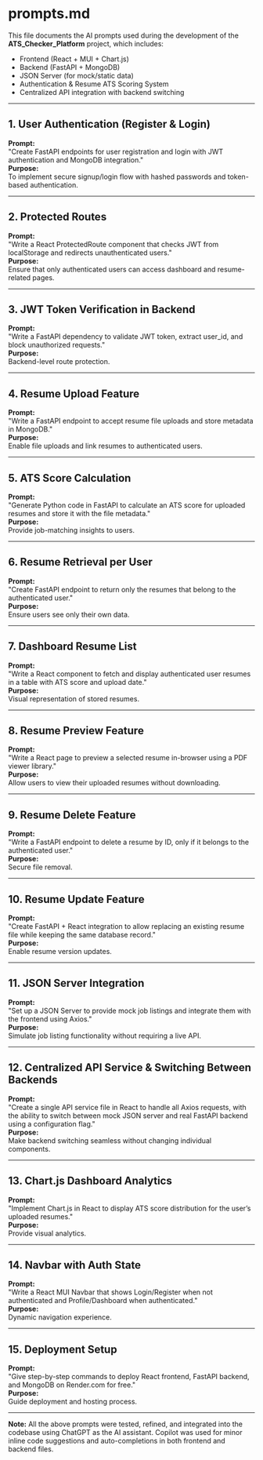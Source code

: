 # prompts.md

This file documents the AI prompts used during the development of the **ATS_Checker_Platform** project, which includes:
- Frontend (React + MUI + Chart.js)
- Backend (FastAPI + MongoDB)
- JSON Server (for mock/static data)
- Authentication & Resume ATS Scoring System
- Centralized API integration with backend switching

---

## 1. User Authentication (Register & Login)
**Prompt:**  
"Create FastAPI endpoints for user registration and login with JWT authentication and MongoDB integration."  
**Purpose:**  
To implement secure signup/login flow with hashed passwords and token-based authentication.

---

## 2. Protected Routes
**Prompt:**  
"Write a React ProtectedRoute component that checks JWT from localStorage and redirects unauthenticated users."  
**Purpose:**  
Ensure that only authenticated users can access dashboard and resume-related pages.

---

## 3. JWT Token Verification in Backend
**Prompt:**  
"Write a FastAPI dependency to validate JWT token, extract user_id, and block unauthorized requests."  
**Purpose:**  
Backend-level route protection.

---

## 4. Resume Upload Feature
**Prompt:**  
"Write a FastAPI endpoint to accept resume file uploads and store metadata in MongoDB."  
**Purpose:**  
Enable file uploads and link resumes to authenticated users.

---

## 5. ATS Score Calculation
**Prompt:**  
"Generate Python code in FastAPI to calculate an ATS score for uploaded resumes and store it with the file metadata."  
**Purpose:**  
Provide job-matching insights to users.

---

## 6. Resume Retrieval per User
**Prompt:**  
"Create FastAPI endpoint to return only the resumes that belong to the authenticated user."  
**Purpose:**  
Ensure users see only their own data.

---

## 7. Dashboard Resume List
**Prompt:**  
"Write a React component to fetch and display authenticated user resumes in a table with ATS score and upload date."  
**Purpose:**  
Visual representation of stored resumes.

---

## 8. Resume Preview Feature
**Prompt:**  
"Write a React page to preview a selected resume in-browser using a PDF viewer library."  
**Purpose:**  
Allow users to view their uploaded resumes without downloading.

---

## 9. Resume Delete Feature
**Prompt:**  
"Write a FastAPI endpoint to delete a resume by ID, only if it belongs to the authenticated user."  
**Purpose:**  
Secure file removal.

---

## 10. Resume Update Feature
**Prompt:**  
"Create FastAPI + React integration to allow replacing an existing resume file while keeping the same database record."  
**Purpose:**  
Enable resume version updates.

---

## 11. JSON Server Integration
**Prompt:**  
"Set up a JSON Server to provide mock job listings and integrate them with the frontend using Axios."  
**Purpose:**  
Simulate job listing functionality without requiring a live API.

---

## 12. Centralized API Service & Switching Between Backends
**Prompt:**  
"Create a single API service file in React to handle all Axios requests, with the ability to switch between mock JSON server and real FastAPI backend using a configuration flag."  
**Purpose:**  
Make backend switching seamless without changing individual components.

---

## 13. Chart.js Dashboard Analytics
**Prompt:**  
"Implement Chart.js in React to display ATS score distribution for the user’s uploaded resumes."  
**Purpose:**  
Provide visual analytics.

---

## 14. Navbar with Auth State
**Prompt:**  
"Write a React MUI Navbar that shows Login/Register when not authenticated and Profile/Dashboard when authenticated."  
**Purpose:**  
Dynamic navigation experience.

---

## 15. Deployment Setup
**Prompt:**  
"Give step-by-step commands to deploy React frontend, FastAPI backend, and MongoDB on Render.com for free."  
**Purpose:**  
Guide deployment and hosting process.

---

**Note:** All the above prompts were tested, refined, and integrated into the codebase using ChatGPT as the AI assistant. Copilot was used for minor inline code suggestions and auto-completions in both frontend and backend files.

